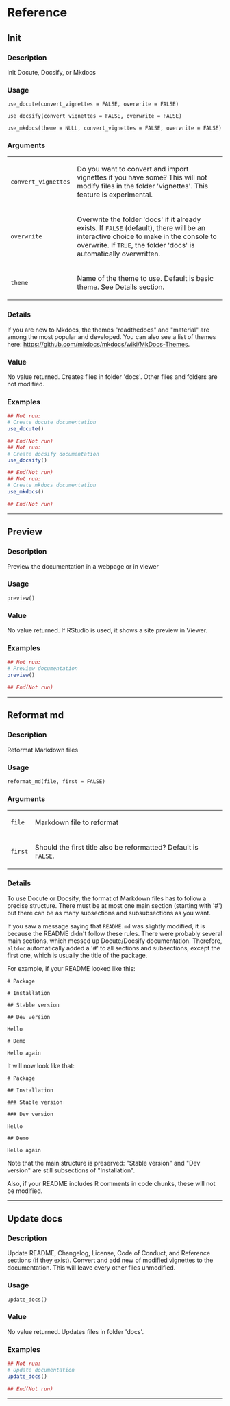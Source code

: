 # Reference 

## Init

### Description

Init Docute, Docsify, or Mkdocs

### Usage

    use_docute(convert_vignettes = FALSE, overwrite = FALSE)

    use_docsify(convert_vignettes = FALSE, overwrite = FALSE)

    use_mkdocs(theme = NULL, convert_vignettes = FALSE, overwrite = FALSE)

### Arguments

<table data-summary="R argblock">
<tbody>
<tr class="odd" data-valign="top">
<td><code>convert_vignettes</code></td>
<td><p>Do you want to convert and import vignettes if you have some? This will not modify files in the folder 'vignettes'. This feature is experimental.</p></td>
</tr>
<tr class="even" data-valign="top">
<td><code>overwrite</code></td>
<td><p>Overwrite the folder 'docs' if it already exists. If <code>FALSE</code> (default), there will be an interactive choice to make in the console to overwrite. If <code>TRUE</code>, the folder 'docs' is automatically overwritten.</p></td>
</tr>
<tr class="odd" data-valign="top">
<td><code>theme</code></td>
<td><p>Name of the theme to use. Default is basic theme. See Details section.</p></td>
</tr>
</tbody>
</table>

### Details

If you are new to Mkdocs, the themes "readthedocs" and "material" are
among the most popular and developed. You can also see a list of themes
here: https://github.com/mkdocs/mkdocs/wiki/MkDocs-Themes.

### Value

No value returned. Creates files in folder 'docs'. Other files and
folders are not modified.

### Examples

```r
## Not run: 
# Create docute documentation
use_docute()

## End(Not run)
## Not run: 
# Create docsify documentation
use_docsify()

## End(Not run)
## Not run: 
# Create mkdocs documentation
use_mkdocs()

## End(Not run)
```


---
## Preview

### Description

Preview the documentation in a webpage or in viewer

### Usage

    preview()

### Value

No value returned. If RStudio is used, it shows a site preview in
Viewer.

### Examples


```r
## Not run: 
# Preview documentation
preview()

## End(Not run)
```


---
## Reformat md

### Description

Reformat Markdown files

### Usage

    reformat_md(file, first = FALSE)

### Arguments

<table data-summary="R argblock">
<tbody>
<tr class="odd" data-valign="top">
<td><code>file</code></td>
<td><p>Markdown file to reformat</p></td>
</tr>
<tr class="even" data-valign="top">
<td><code>first</code></td>
<td><p>Should the first title also be reformatted? Default is <code>FALSE</code>.</p></td>
</tr>
</tbody>
</table>

### Details

To use Docute or Docsify, the format of Markdown files has to follow a
precise structure. There must be at most one main section (starting with
'\#') but there can be as many subsections and subsubsections as you
want.

If you saw a message saying that `README.md` was slightly modified, it
is because the README didn't follow these rules. There were probably
several main sections, which messed up Docute/Docsify documentation.
Therefore, `altdoc` automatically added a '\#' to all sections and
subsections, except the first one, which is usually the title of the
package.

For example, if your README looked like this:

    # Package

    # Installation

    ## Stable version

    ## Dev version

    Hello

    # Demo

    Hello again

It will now look like that:

    # Package

    ## Installation

    ### Stable version

    ### Dev version

    Hello

    ## Demo

    Hello again

Note that the main structure is preserved: "Stable version" and "Dev
version" are still subsections of "Installation".

Also, if your README includes R comments in code chunks, these will not
be modified.


---
## Update docs

### Description

Update README, Changelog, License, Code of Conduct, and Reference
sections (if they exist). Convert and add new of modified vignettes to
the documentation. This will leave every other files unmodified.

### Usage

    update_docs()

### Value

No value returned. Updates files in folder 'docs'.

### Examples

```r
## Not run: 
# Update documentation
update_docs()

## End(Not run)
```


---
